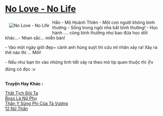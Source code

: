 <a href="https://utruyen.com/no-love-no-life/22825/" title="No Love - No Life"><h1>No Love - No Life</h1></a><div style="display:table"><img align="right" style="float: left; padding: 10px;" src="https://utruyen.com/images/story/200x260/no-love-no-life.jpg" alt="No Love - No Life">Hắn - Mộ Hoành Thiên - Một con người không bình thường - Sống trong ngôi nhà bất bình thường! - Học hành .... cũng bình thường như bao đứa học dốt khác...- Nhan sắc... miễn bàn!<p></p> - Vào một ngày giời đẹp~ cảnh anh hùng suýt thì cứu mĩ nhân xảy ra! Xảy ra thế nào thì ... Mời!<p></p> - Nếu như bạn tin vào những tình tiết xảy ra theo mô típ quen thuộc thì :v:v đừng có đọc :v</div><p><br><b>Truyện Hay Khác :</b></p><a href="https://utruyen.com/that-tich-doi-ta/22824/" alt="Thất Tịch Đôi Ta">Thất Tịch Đôi Ta</a><br/><a href="https://truyenhot2020.wordpress.com/2019/12/11/boss-la-nu-phu/" alt="Boss Là Nữ Phụ">Boss Là Nữ Phụ</a><br/><a href="https://github.com/quanluxury/truyenhot/tree/master/truyenhay/10763/" alt="Thần Y Sủng Phi Của Tà Vương">Thần Y Sủng Phi Của Tà Vương</a><br/><a href="https://github.com/quanluxury/truyenhot/tree/master/truyenhay/16202/" alt="12 Nữ Thần">12 Nữ Thần</a><br/>